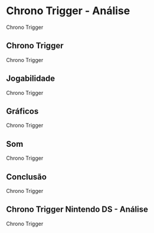 ---
---

# Chrono Trigger - Análise

Chrono Trigger

## Chrono Trigger

Chrono Trigger

## Jogabilidade

Chrono Trigger

## Gráficos

Chrono Trigger

## Som

Chrono Trigger

## Conclusão

Chrono Trigger

## Chrono Trigger Nintendo DS - Análise

Chrono Trigger
